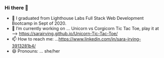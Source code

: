 ### Hi there 👋

- 🌱 I graduated from Lighthouse Labs Full Stack Web Development Bootcamp in Sept of 2020. 
- 🔭 I’m currently working on ... Unicorn vs Corgicorn Tic Tac Toe, play it at --> https://sarairving.github.io/Unicorn-Tic-Tac-Toe/
- 📫 How to reach me: ...https://www.linkedin.com/in/sara-irving-3913281b4/
- 😄 Pronouns: ... she/her


